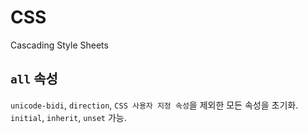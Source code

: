 # CSS

Cascading Style Sheets

## `all` 속성

`unicode-bidi`, `direction`, `CSS 사용자 지정 속성`을 제외한 모든 속성을 초기화. `initial`, `inherit`, `unset` 가능.
